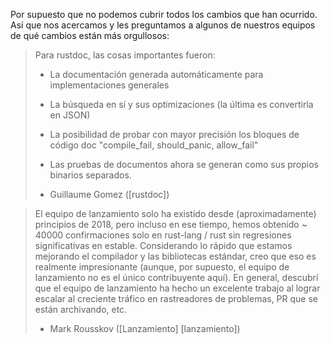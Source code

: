Por supuesto que no podemos cubrir todos los cambios que han ocurrido. Así que nos acercamos y les preguntamos a algunos de nuestros equipos de qué cambios están más orgullosos:

> Para rustdoc, las cosas importantes fueron:
> - La documentación generada automáticamente para implementaciones generales
> - La búsqueda en sí y sus optimizaciones (la última es convertirla en JSON)
> - La posibilidad de probar con mayor precisión los bloques de código doc "compile_fail, should_panic, allow_fail"
> - Las pruebas de documentos ahora se generan como sus propios binarios separados.
>
> - Guillaume Gomez ([rustdoc])

> El equipo de lanzamiento solo ha existido desde (aproximadamente) principios de 2018, pero incluso en ese tiempo, hemos obtenido ~ 40000 confirmaciones solo en rust-lang / rust sin regresiones significativas en estable.
> Considerando lo rápido que estamos mejorando el compilador y las bibliotecas estándar, creo que eso es realmente impresionante (aunque, por supuesto, el equipo de lanzamiento no es el único contribuyente aquí). En general, descubrí que el equipo de lanzamiento ha hecho un excelente trabajo al lograr escalar al creciente tráfico en rastreadores de problemas, PR que se están archivando, etc.
>
> - Mark Rousskov ([Lanzamiento] [lanzamiento])
